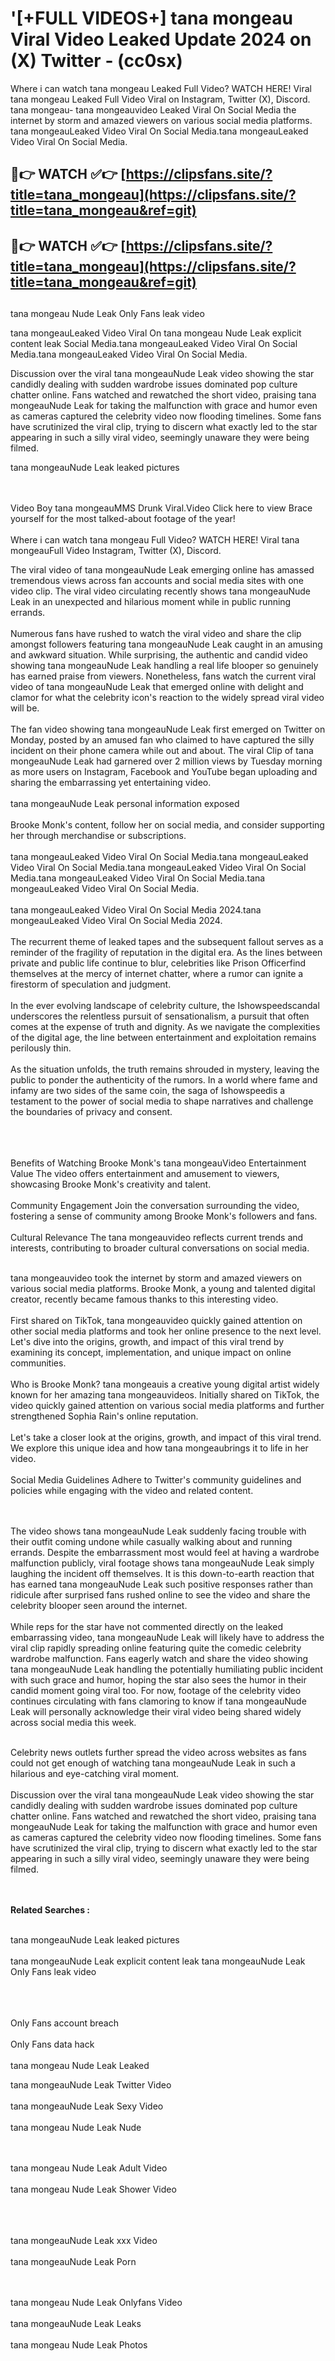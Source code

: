 #  '[+FULL VIDEOS+] tana mongeau Viral Video Leaked Update 2024 on (X) Twitter - (cc0sx)

Where i can watch tana mongeau Leaked Full Video? WATCH HERE! Viral tana mongeau Leaked Full Video Viral on Instagram, Twitter (X), Discord.
tana mongeau- tana mongeauvideo Leaked Viral On Social Media the internet by storm and amazed viewers on various social media platforms.
tana mongeauLeaked Video Viral On Social Media.tana mongeauLeaked Video Viral On Social Media.




## 🔴👉 WATCH ✅👉 [https://clipsfans.site/?title=tana_mongeau](https://clipsfans.site/?title=tana_mongeau&ref=git)


## 🔴👉 WATCH ✅👉 [https://clipsfans.site/?title=tana_mongeau](https://clipsfans.site/?title=tana_mongeau&ref=git)
##


tana mongeau Nude Leak Only Fans leak video 


tana mongeauLeaked Video Viral On  tana mongeau Nude Leak explicit content leak Social Media.tana mongeauLeaked Video Viral On Social Media.tana mongeauLeaked Video Viral On Social Media.



Discussion over the viral tana mongeauNude Leak video showing the star candidly dealing with sudden wardrobe issues dominated pop culture chatter online. Fans watched and rewatched the short video, praising tana mongeauNude Leak for taking the malfunction with grace and humor even as cameras captured the celebrity video now flooding timelines. Some fans have scrutinized the viral clip, trying to discern what exactly led to the star appearing in such a silly viral video, seemingly unaware they were being filmed.


tana mongeauNude Leak leaked pictures


  <br>

  <br>
Video Boy tana mongeauMMS Drunk Viral.Video Click here to view Brace yourself for the most talked-about footage of the year!
<br><br>
Where i can watch tana mongeau Full Video? WATCH HERE! Viral tana mongeauFull Video Instagram, Twitter (X), Discord.

The viral video of tana mongeauNude Leak emerging online has amassed tremendous views across fan accounts and social media sites with one video clip. The viral video circulating recently shows tana mongeauNude Leak in an unexpected and hilarious moment while in public running errands.
<br><br>
Numerous fans have rushed to watch the viral video and share the clip amongst followers featuring tana mongeauNude Leak caught in an amusing and awkward situation. While surprising, the authentic and candid video showing tana mongeauNude Leak handling a real life blooper so genuinely has earned praise from viewers. Nonetheless, fans watch the current viral video of tana mongeauNude Leak that emerged online with delight and clamor for what the celebrity icon's reaction to the widely spread viral video will be.
<br><br>
The fan video showing tana mongeauNude Leak first emerged on Twitter on Monday, posted by an amused fan who claimed to have captured the silly incident on their phone camera while out and about. The viral Clip of tana mongeauNude Leak had garnered over 2 million views by Tuesday morning as more users on Instagram, Facebook and YouTube began uploading and sharing the embarrassing yet entertaining video.
<br><br>
tana mongeauNude Leak personal information exposed
<br><br>
Brooke Monk's content, follow her on social media, and consider supporting her through merchandise or subscriptions.
<br><br>
tana mongeauLeaked Video Viral On Social Media.tana mongeauLeaked Video Viral On Social Media.tana mongeauLeaked Video Viral On Social Media.tana mongeauLeaked Video Viral On Social Media.tana mongeauLeaked Video Viral On Social Media.
<br><br>
tana mongeauLeaked Video Viral On Social Media 2024.tana mongeauLeaked Video Viral On Social Media 2024.
<br><br>
The recurrent theme of leaked tapes and the subsequent fallout serves as a reminder of the fragility of reputation in the digital era. As the lines between private and public life continue to blur, celebrities like Prison Officerfind themselves at the mercy of internet chatter, where a rumor can ignite a firestorm of speculation and judgment.
<br><br>
In the ever evolving landscape of celebrity culture, the Ishowspeedscandal underscores the relentless pursuit of sensationalism, a pursuit that often comes at the expense of truth and dignity. As we navigate the complexities of the digital age, the line between entertainment and exploitation remains perilously thin.
<br><br>
As the situation unfolds, the truth remains shrouded in mystery, leaving the public to ponder the authenticity of the rumors. In a world where fame and infamy are two sides of the same coin, the saga of Ishowspeedis a testament to the power of social media to shape narratives and challenge the boundaries of privacy and consent.
<br><br>

<br><br>
Benefits of Watching Brooke Monk's tana mongeauVideo Entertainment Value The video offers entertainment and amusement to viewers, showcasing Brooke Monk's creativity and talent.
<br><br>
Community Engagement Join the conversation surrounding the video, fostering a sense of community among Brooke Monk's followers and fans.
<br><br>
Cultural Relevance The tana mongeauvideo reflects current trends and interests, contributing to broader cultural conversations on social media.
<br><br>


tana mongeauvideo took the internet by storm and amazed viewers on various social media platforms. Brooke Monk, a young and talented digital creator, recently became famous thanks to this interesting video.
<br><br>
First shared on TikTok, tana mongeauvideo quickly gained attention on other social media platforms and took her online presence to the next level. Let's dive into the origins, growth, and impact of this viral trend by examining its concept, implementation, and unique impact on online communities.
<br><br>
Who is Brooke Monk? tana mongeauis a creative young digital artist widely known for her amazing tana mongeauvideos. Initially shared on TikTok, the video quickly gained attention on various social media platforms and further strengthened Sophia Rain's online reputation.
<br><br>
Let's take a closer look at the origins, growth, and impact of this viral trend. We explore this unique idea and how tana mongeaubrings it to life in her video.
<br><br>
Social Media Guidelines Adhere to Twitter's community guidelines and policies while engaging with the video and related content.


<br><br>
The video shows tana mongeauNude Leak suddenly facing trouble with their outfit coming undone while casually walking about and running errands. Despite the embarrassment most would feel at having a wardrobe malfunction publicly, viral footage shows tana mongeauNude Leak simply laughing the incident off themselves. It is this down-to-earth reaction that has earned tana mongeauNude Leak such positive responses rather than ridicule after surprised fans rushed online to see the video and share the celebrity blooper seen around the internet.
<br><br>
While reps for the star have not commented directly on the leaked embarrassing video, tana mongeauNude Leak will likely have to address the viral clip rapidly spreading online featuring quite the comedic celebrity wardrobe malfunction. Fans eagerly watch and share the video showing tana mongeauNude Leak handling the potentially humiliating public incident with such grace and humor, hoping the star also sees the humor in their candid moment going viral too. For now, footage of the celebrity video continues circulating with fans clamoring to know if tana mongeauNude Leak will personally acknowledge their viral video being shared widely across social media this week.
<br><br>

Celebrity news outlets further spread the video across websites as fans could not get enough of watching tana mongeauNude Leak in such a hilarious and eye-catching viral moment.
<br><br>
Discussion over the viral tana mongeauNude Leak video showing the star candidly dealing with sudden wardrobe issues dominated pop culture chatter online. Fans watched and rewatched the short video, praising tana mongeauNude Leak for taking the malfunction with grace and humor even as cameras captured the celebrity video now flooding timelines. Some fans have scrutinized the viral clip, trying to discern what exactly led to the star appearing in such a silly viral video, seemingly unaware they were being filmed.


<br><br>
<strong>Related Searches :</strong>
<br><br>

tana mongeauNude Leak leaked pictures
<br><br>
tana mongeauNude Leak explicit content leak
tana mongeauNude Leak Only Fans leak video
<br><br>

<br><br>
Only Fans account breach
<br><br>
Only Fans data hack
<br><br>
tana mongeau Nude Leak Leaked

tana mongeauNude Leak Twitter Video
<br><br>
tana mongeauNude Leak Sexy Video
<br><br>
tana mongeau Nude Leak Nude

<br><br>
tana mongeau Nude Leak Adult Video
<br><br>
tana mongeau Nude Leak Shower Video
<br><br>

<br><br>
tana mongeauNude Leak xxx Video
<br><br>
tana mongeauNude Leak Porn

<br><br>
tana mongeau Nude Leak Onlyfans Video
<br><br>
tana mongeauNude Leak Leaks
<br><br>
tana mongeau Nude Leak Photos